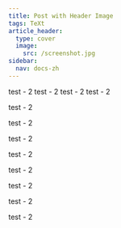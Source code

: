 ```yaml
---
title: Post with Header Image
tags: TeXt
article_header:
  type: cover
  image:
    src: /screenshot.jpg
sidebar:
  nav: docs-zh
---
```


test - 2
test - 2
test - 2
test - 2


test - 2


test - 2




test - 2



test - 2



test - 2





test - 2




test - 2



test - 2